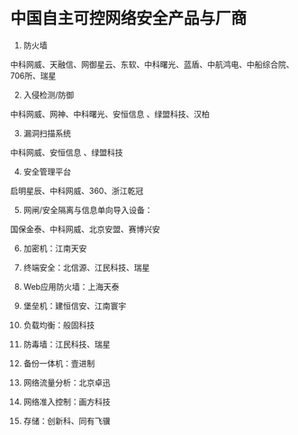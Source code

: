 # 中国自主可控网络安全产品与厂商

1. 防火墙

中科网威、天融信、网御星云、东软、中科曙光、蓝盾、中航鸿电、中船综合院、706所、瑞星

2. 入侵检测/防御

中科网威、网神、中科曙光、安恒信息 、绿盟科技、汉柏

3. 漏洞扫描系统

中科网威、安恒信息 、绿盟科技

4. 安全管理平台

启明星辰、中科网威、360、浙江乾冠

5. 网闸/安全隔离与信息单向导入设备：

国保金泰、中科网威、北京安盟、赛博兴安

6. 加密机：江南天安

7. 终端安全：北信源、江民科技、瑞星

8. Web应用防火墙：上海天泰

9. 堡垒机：建恒信安、江南寰宇

10. 负载均衡：般固科技

11. 防毒墙：江民科技、瑞星

12. 备份一体机：壹进制

13. 网络流量分析：北京卓迅

14. 网络准入控制：画方科技

15. 存储：创新科、同有飞骥
